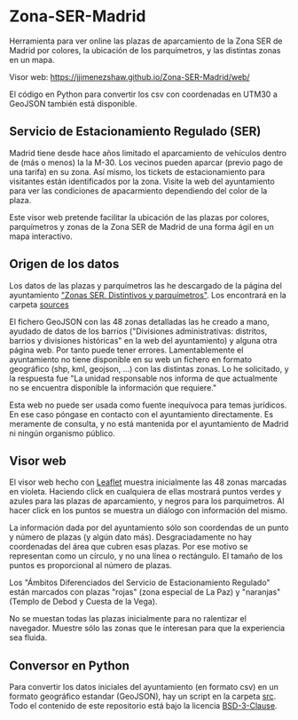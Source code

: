 # Zona-SER-Madrid

Herramienta para ver online las plazas de aparcamiento de la Zona SER de Madrid por colores, la ubicación de los parquímetros, y las distintas zonas en un mapa.

Visor web: https://jjimenezshaw.github.io/Zona-SER-Madrid/web/

El código en Python para convertir los csv con coordenadas en UTM30 a GeoJSON también está disponible.

## Servicio de Estacionamiento Regulado (SER)
Madrid tiene desde hace años limitado el aparcamiento de vehículos dentro de (más o menos) la la M-30. Los vecinos pueden aparcar (previo pago de una tarifa) en su zona. Así mismo, los tickets de estacionamiento para visitantes están identificados por la zona. Visite la web del ayuntamiento para ver las condiciones de apacarmiento dependiendo del color de la plaza.

Este visor web pretende facilitar la ubicación de las plazas por colores, parquímetros y zonas de la Zona SER de Madrid de una forma ágil en un mapa interactivo.

## Origen de los datos
Los datos de las plazas y parquímetros las he descargado de la página del ayuntamiento ["Zonas SER. Distintivos y parquímetros"](https://datos.madrid.es/portal/site/egob/menuitem.c05c1f754a33a9fbe4b2e4b284f1a5a0/?vgnextoid=4973b0dd4a872510VgnVCM1000000b205a0aRCRD). Los encontrará en la carpeta [sources](sources)

El fichero GeoJSON con las 48 zonas detalladas las he creado a mano, ayudado de datos de los barrios ("Divisiones administrativas: distritos, barrios y divisiones históricas" en la web del ayuntamiento) y alguna otra página web. Por tanto puede tener errores. Lamentablemente el ayuntamiento no tiene disponible en su web un fichero en formato geográfico (shp, kml, geojson, ...) con las distintas zonas. Lo he solicitado, y la respuesta fue "La unidad responsable nos informa de que actualmente no se encuentra disponible la información que requiere."

Esta web no puede ser usada como fuente inequívoca para temas jurídicos. En ese caso póngase en contacto con el ayuntamiento directamente. Es meramente de consulta, y no está mantenida por el ayuntamiento de Madrid ni ningún organismo público.

## Visor web
El visor web hecho con [Leaflet](https://leafletjs.com/) muestra inicialmente las 48 zonas marcadas en violeta. Haciendo click en cualquiera de ellas mostrará puntos verdes y azules para las plazas de aparcamiento, y negros para los parquímetros. Al hacer click en los puntos se muestra un diálogo con información del mismo. 

La información dada por del ayuntamiento sólo son coordendas de un punto y número de plazas (y algún dato más). Desgraciadamente no hay coordenadas del área que cubren esas plazas. Por ese motivo se representan como un círculo, y no una línea o rectángulo. El tamaño de los puntos es proporcional al número de plazas.

Los "Ámbitos Diferenciados del Servicio de Estacionamiento Regulado" están marcados con plazas "rojas" (zona especial de La Paz) y "naranjas" (Templo de Debod y Cuesta de la Vega).

No se muestan todas las plazas inicialmente para no ralentizar el navegador. Muestre sólo las zonas que le interesan para que la experiencia sea fluida.

## Conversor en Python
Para convertir los datos iniciales del ayuntamiento (en formato csv) en un formato geográfico estandar (GeoJSON), hay un script en la carpeta [src](src). Todo el contenido de este repositorio está bajo la licencia [BSD-3-Clause](LICENSE).
